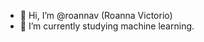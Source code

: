 - 👋 Hi, I’m @roannav (Roanna Victorio)
- 🌱 I’m currently studying machine learning.


<!---
roannav/roannav is a ✨ special ✨ repository because its `README.md` (this file) appears on your GitHub profile.
You can click the Preview link to take a look at your changes.

- 👀 I’m interested in ...
- 💞️ I’m looking to collaborate on ...
- 📫 How to reach me ...

--->
